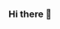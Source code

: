 ### Hi there 👋

<!--
**Saugandh2023/Saugandh2023** is a ✨ _special_ ✨ repository because its `README.md` (this file) appears on your GitHub profile.

Here are some ideas to get you started:

- 🔭 I’m currently working as a web Developer
- 🌱 I’m currently learning Full-Stack Java
- 👯 I’m looking to collaborate on job in IT Industry
- 🤔 I’m looking for help with 
- 💬 Ask me about My Daily Schedule
- 📫 How to reach me : Saonawanesaugandh358@gmail.com, [Hey Whatsapp](http://wa.me/918484829221).
- 😄 Pronouns: Saugandh
- ⚡ Fun fact: 
-->
